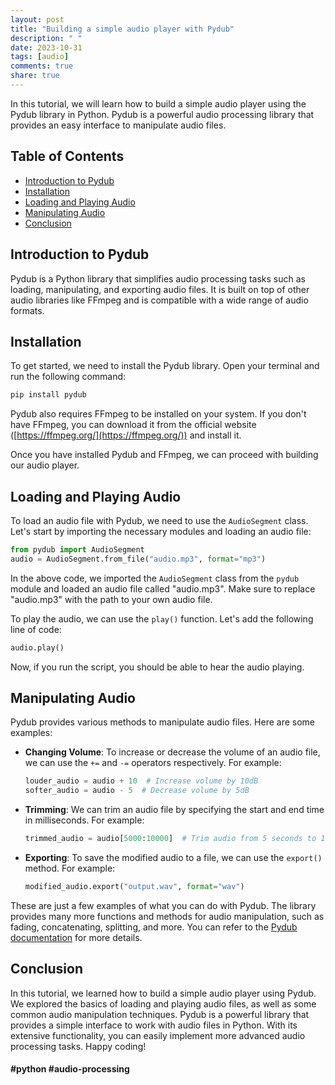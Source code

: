 ```yaml
---
layout: post
title: "Building a simple audio player with Pydub"
description: " "
date: 2023-10-31
tags: [audio]
comments: true
share: true
---
```


In this tutorial, we will learn how to build a simple audio player using the Pydub library in Python. Pydub is a powerful audio processing library that provides an easy interface to manipulate audio files.

## Table of Contents
- [Introduction to Pydub](#introduction-to-pydub)
- [Installation](#installation)
- [Loading and Playing Audio](#loading-and-playing-audio)
- [Manipulating Audio](#manipulating-audio)
- [Conclusion](#conclusion)

## Introduction to Pydub

Pydub is a Python library that simplifies audio processing tasks such as loading, manipulating, and exporting audio files. It is built on top of other audio libraries like FFmpeg and is compatible with a wide range of audio formats.

## Installation

To get started, we need to install the Pydub library. Open your terminal and run the following command:

```bash
pip install pydub
```

Pydub also requires FFmpeg to be installed on your system. If you don't have FFmpeg, you can download it from the official website ([https://ffmpeg.org/](https://ffmpeg.org/)) and install it.

Once you have installed Pydub and FFmpeg, we can proceed with building our audio player.

## Loading and Playing Audio

To load an audio file with Pydub, we need to use the `AudioSegment` class. Let's start by importing the necessary modules and loading an audio file:

```python
from pydub import AudioSegment
audio = AudioSegment.from_file("audio.mp3", format="mp3")
```

In the above code, we imported the `AudioSegment` class from the `pydub` module and loaded an audio file called "audio.mp3". Make sure to replace "audio.mp3" with the path to your own audio file.

To play the audio, we can use the `play()` function. Let's add the following line of code:

```python
audio.play()
```

Now, if you run the script, you should be able to hear the audio playing.

## Manipulating Audio

Pydub provides various methods to manipulate audio files. Here are some examples:

- **Changing Volume**: To increase or decrease the volume of an audio file, we can use the `+=` and `-=` operators respectively. For example:

    ```python
    louder_audio = audio + 10  # Increase volume by 10dB
    softer_audio = audio - 5  # Decrease volume by 5dB
    ```
- **Trimming**: We can trim an audio file by specifying the start and end time in milliseconds. For example:

    ```python
    trimmed_audio = audio[5000:10000]  # Trim audio from 5 seconds to 10 seconds
    ```

- **Exporting**: To save the modified audio to a file, we can use the `export()` method. For example:

    ```python
    modified_audio.export("output.wav", format="wav")
    ```

These are just a few examples of what you can do with Pydub. The library provides many more functions and methods for audio manipulation, such as fading, concatenating, splitting, and more. You can refer to the [Pydub documentation](https://github.com/jiaaro/pydub) for more details.

## Conclusion

In this tutorial, we learned how to build a simple audio player using Pydub. We explored the basics of loading and playing audio files, as well as some common audio manipulation techniques. Pydub is a powerful library that provides a simple interface to work with audio files in Python. With its extensive functionality, you can easily implement more advanced audio processing tasks. Happy coding!

#### #python #audio-processing